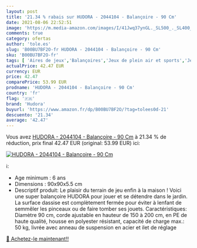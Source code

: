 ```yaml
---
layout: post
title: '21.34 % rabais sur HUDORA - 2044104 - Balançoire - 90 Cm'
date: 2021-08-06 22:52:51
image: 'https://m.media-amazon.com/images/I/41Jwq37ynGL._SL500_._SL400_.jpg'
comments: true
category: ofertas
author: 'tole.es'
slug: 'B00BU7BF2O-fr HUDORA - 2044104 - Balançoire - 90 Cm'
sku: 'B00BU7BF2O-fr'
tags: [ 'Aires de jeux','Balançoires','Jeux de plein air et sports','Jeux et Jouets','Jeux et jouets','hudora', ]
actualPrice: 42.47 EUR
currency: EUR
price: 42.47
comparePrice: 53.99 EUR
prodname: 'HUDORA - 2044104 - Balançoire - 90 Cm'
country: 'fr'
flag: '🇫🇷'
brand: 'Hudora'
buyurl: 'https://www.amazon.fr/dp/B00BU7BF2O/?tag=tolees0d-21'
descuento: '21.34'
average: '42.47'
---
```


Vous avez [HUDORA - 2044104 - Balançoire - 90 Cm](https://www.amazon.fr/dp/B00BU7BF2O/?tag=tolees0d-21)  à  21.34 % de réduction, prix final  42.47 EUR (original: 53.99 EUR) ici:

[![HUDORA - 2044104 - Balançoire - 90 Cm](https://m.media-amazon.com/images/I/41Jwq37ynGL._SL500_._SL400_.jpg)](https://www.amazon.fr/dp/B00BU7BF2O/?tag=tolees0d-21)

ℹ️:

- Age minimum : 6 ans
- Dimensions : 90x90x5.5 cm
- Descriptif produit: Le plaisir du terrain de jeu enfin à la maison ! Voici une super balançoire HUDORA pour jouer et se détendre dans le jardin. La surface dassise est complètement fermée pour éviter à lenfant de semmêler les pinceaux ou de faire tomber ses jouets. Caractéristiques: Diamètre 90 cm, corde ajustable en hauteur de 150 à 200 cm, en PE de haute qualité, housse en polyester résistant, capacité de charge max.: 50 kg, livrée avec anneau de suspension en acier et ilet de réglage

[🛒 Achetez-le maintenant!!](https://www.amazon.fr/dp/B00BU7BF2O/?tag=tolees0d-21)
